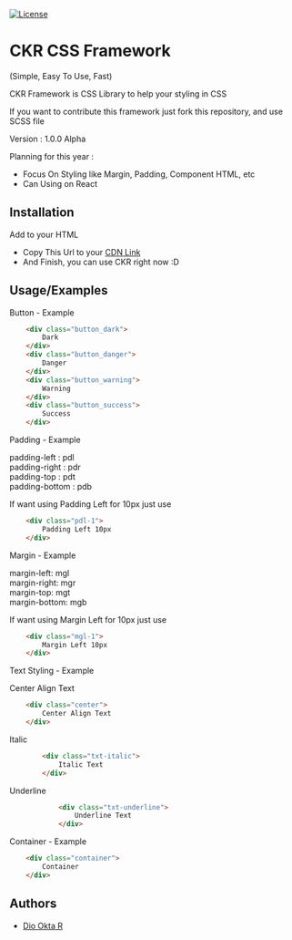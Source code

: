 [![License](https://img.shields.io/badge/License-Apache_2.0-blue.svg)](https://opensource.org/licenses/Apache-2.0)


# CKR CSS Framework
(Simple, Easy To Use, Fast)

CKR Framework is CSS Library to help your styling in CSS

If you want to contribute this framework just fork this repository, and use SCSS file

Version : 1.0.0 Alpha

Planning for this year : 
- Focus On Styling like Margin, Padding, Component HTML, etc
- Can Using on React

## Installation

Add to your HTML

-  Copy This Url to your <head> [CDN Link]([https://raw.githubusercontent.com/floxydio/ckr-css/master/dist/ckr_style.minify.css](https://unpkg.com/ckr-css@1.0.1/dist/ckr_style.minify.css))
-  And Finish, you can use CKR right now :D

## Usage/Examples

<bold>Button - Example</bold>

```html
    <div class="button_dark">
        Dark
    </div>
    <div class="button_danger">
        Danger
    </div>
    <div class="button_warning">
        Warning
    </div>
    <div class="button_success">
        Success
    </div>
```

Padding - Example

padding-left : pdl <br>
padding-right : pdr <br>
padding-top : pdt<br>
padding-bottom : pdb<br>

If want using Padding Left for 10px just use

```html
    <div class="pdl-1">
        Padding Left 10px
    </div>
```


Margin - Example

margin-left: mgl<br>
margin-right: mgr<br>
margin-top: mgt<br>
margin-bottom: mgb<br>

If want using Margin Left for 10px just use

```html
    <div class="mgl-1">
        Margin Left 10px
    </div>
```

Text Styling - Example

Center Align Text 

```html
    <div class="center">
        Center Align Text
    </div>
```

Italic 
    
```html
        <div class="txt-italic">
            Italic Text
        </div>
```

Underline
    
```html
            <div class="txt-underline">
                Underline Text
            </div>
```

Container - Example

```html
    <div class="container">
        Container
    </div>
```
## Authors

- [Dio Okta R](https://www.github.com/floxydio)

